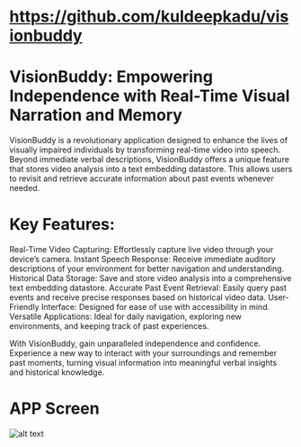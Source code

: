 # https://github.com/kuldeepkadu/visionbuddy

# VisionBuddy: Empowering Independence with Real-Time Visual Narration and Memory

VisionBuddy is a revolutionary application designed to enhance the lives of visually impaired individuals by transforming real-time video into speech. Beyond immediate verbal descriptions, VisionBuddy offers a unique feature that stores video analysis into a text embedding datastore. This allows users to revisit and retrieve accurate information about past events whenever needed.

# Key Features:

Real-Time Video Capturing: Effortlessly capture live video through your device’s camera.
Instant Speech Response: Receive immediate auditory descriptions of your environment for better navigation and understanding.
Historical Data Storage: Save and store video analysis into a comprehensive text embedding datastore.
Accurate Past Event Retrieval: Easily query past events and receive precise responses based on historical video data.
User-Friendly Interface: Designed for ease of use with accessibility in mind.
Versatile Applications: Ideal for daily navigation, exploring new environments, and keeping track of past experiences.

With VisionBuddy, gain unparalleled independence and confidence. Experience a new way to interact with your surroundings and remember past moments, turning visual information into meaningful verbal insights and historical knowledge.


# APP Screen
![alt text](Images/image.png)
